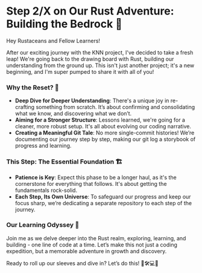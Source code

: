 # Step 2/X on Our Rust Adventure: Building the Bedrock 🚀

Hey Rustaceans and Fellow Learners!

After our exciting journey with the KNN project, I've decided to take a fresh leap! We're going back to the drawing board with Rust, building our understanding from the ground up. This isn't just another project; it's a new beginning, and I'm super pumped to share it with all of you!

### Why the Reset? 🔄
- **Deep Dive for Deeper Understanding**: There's a unique joy in re-crafting something from scratch. It’s about confirming and consolidating what we know, and discovering what we don’t.
- **Aiming for a Stronger Structure**: Lessons learned, we're going for a cleaner, more robust setup. It's all about evolving our coding narrative.
- **Creating a Meaningful Git Tale**: No more single-commit histories! We’re documenting our journey step by step, making our git log a storybook of progress and learning.

### This Step: The Essential Foundation 🏗️
- **Patience is Key**: Expect this phase to be a longer haul, as it's the cornerstone for everything that follows. It's about getting the fundamentals rock-solid.
- **Each Step, Its Own Universe**: To safeguard our progress and keep our focus sharp, we’re dedicating a separate repository to each step of the journey.

### Our Learning Odyssey 📖
Join me as we delve deeper into the Rust realm, exploring, learning, and building - one line of code at a time. Let’s make this not just a coding expedition, but a memorable adventure in growth and discovery.

Ready to roll up our sleeves and dive in? Let’s do this! 🌟🛠️💻🎉
